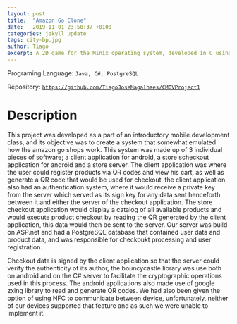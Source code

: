 ```yaml
---
layout: post
title:  "Amazon Go Clone"
date:   2019-11-01 23:50:37 +0100
categories: jekyll update
tags: city-bp.jpg
author: Tiago
excerpt: A 2D game for the Minix operating system, developed in C using only the C standard library and Minix's OS API.
---
```


Programing Language: `Java, C#, PostgreSQL`

Repository: [`https://github.com/TiagoJoseMagalhaes/CMOVProject1`](https://github.com/TiagoJoseMagalhaes/CMOVProject1)

# Description

This project was developed as a part of an introductory mobile development class, and its objective was to create a system that somewhat emulated how the amazon go shops work. This system was made up of 3 individual pieces of software; a client application for android, a store scheckout application for android and a store server. The client application was where the user could register products via QR codes and view his cart, as well as generate a QR code that would be used for checkout, the client application also had an authentication system, where it would receive a private key from the server which served as its sign key for any data sent henceforth between it and either the server of the checkout application. The store checkout application would display a catalog of all available products and would execute product checkout by reading the QR generated by the client application, this data would then be sent to the server. Our server was build on ASP.net and had a PostgreSQL database that contained user data and product data, and was responsible for checkoukt processing and user registration.

Checkout data is signed by the client application so that the server could verify the authenticity of its author, the bouncycastle library was use both on android and on the C# server to facilitate the cryptographic operations used in this process. The android applications also made use of google zxing library to read and generate QR codes. We had also been given the option of using NFC to communicate between device, unfortunately, neither of our devices supported that feature and as such we were unable to implement it.